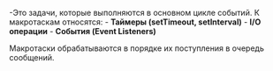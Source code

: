 -Это задачи, которые выполняются в основном цикле событий. К макротаскам относятся:
	- **Таймеры (setTimeout, setInterval)**
    - **I/O операции**
    - **События (Event Listeners)**
        
 Макротаски обрабатываются в порядке их поступления в очередь сообщений.